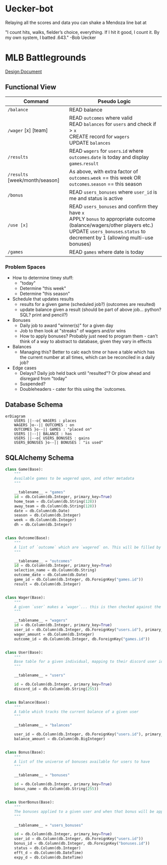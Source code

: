 # Uecker-bot
Relaying all the scores and data you can shake a Mendoza line bat at

"I count hits, walks, fielder’s choice, everything. If I hit it good, I count it. By my own system, I batted .643." -Bob Uecker

# MLB Battlegrounds
[Design Document](https://docs.google.com/document/d/1S3uQrraa4uiAM9_QRo4JQJQQv2qH9dgt_Lg5MEOMA7Y/edit)

## Functional View

|Command   | Pseudo Logic  | 
|---|---|
|`/balance`   | READ balance  |
| `/wager` [x] [team]  | READ `outcomes` where valid<br/>READ `balances` for `users` and check if > `x`<br/>CREATE record for `wagers`<br/>UPDATE `balances`   |
|  `/results` | READ `wagers` for `users`.`id` where `outcomes`.`date` is today and display `games`.`result` |
| `/results` [week/month/season] | As above, with extra factor of `outcomes`.`week` == this week OR `outcomes`.`season` == this season |
| `/bonus` | READ `users_bonuses` where `user_id` is me and status is active |
| `/use [x]` | READ `users_bonuses` and confirm they have `x`<br/> APPLY `bonus` to appropriate outcome (balance/wagers/other players etc.) <br/> UPDATE `users_bonuses`.`status` to decrement by 1 (allowing multi-use bonuses) |
| `/games` | READ `games` where date is today |

### Problem Spaces
- How to determine timey stuff:
    - "today"
    - Determine "this week"
    - Determine "this season"
- Schedule that updates results
    - results for a given game (scheduled job?) (outcomes are resulted)
    - update balance given a result (should be part of above job... python? SQL? print and pencil?)
- Bonuses
    - Daily job to award "winner(s)" for a given day
    - Job to then look at "streaks" of wagers and/or wins
    - How to apply bonuses? Probably just need to program them - can't think of a way to abstract to database, given they vary in effects
- Balances
    - Managing this? Better to calc each time or have a table which has the current number at all times, which can be reconciled in a daily job?
- Edge cases
    - Delays? Daily job held back until "resulted"? Or plow ahead and disregard from "today"
    - Suspended?
    - Doubleheaders - cater for this using the `outcomes.


## Database Schema
```mermaid
erDiagram
    USERS ||--o{ WAGERS : places
    WAGERS }o--|| OUTCOMES : on
    OUTCOMES }o--|| GAMES : "placed on"
    USERS ||--|| BALANCE : has
    USERS ||--o{ USERS_BONUSES : gains
    USERS_BONUSES }o--|| BONUSES : "is used"
```

## SQLAlchemy Schema
```python
class Game(Base):
    """
    Available games to be wagered upon, and other metadata
    """

    __tablename__ = "games"
    id = db.Column(db.Integer, primary_key=True)
    home_team = db.Column(db.String(128))
    away_team = db.Column(db.String(128))
    date = db.Column(db.Date)
    season = db.Column(db.Integer)
    week = db.Column(db.Integer)
    dh = db.Column(db.Integer)


class Outcome(Base):
    """
    A list of `outcome` which are `wagered` on. This will be filled by the schedules API (or some other mechanism)
    """

    __tablename__ = "outcomes"
    id = db.Column(db.Integer, primary_key=True)
    selection_name = db.Column(db.String)
    outcome_date = db.Column(db.Date)
    game_id = db.Column(db.Integer, db.ForeignKey("games.id"))
    result = db.Column(db.Integer)


class Wager(Base):
    """
    A given `user` makes a `wager`... this is then checked against the outcome to determine results
    """

    __tablename__ = "wagers"
    id = db.Column(db.Integer, primary_key=True)
    user_id = db.Column(db.Integer, db.ForeignKey("users.id"), primary_key=True)
    wager_amount = db.Column(db.Integer)
    outcome_id = db.Column(db.Integer, db.ForeignKey("games.id"))


class User(Base):
    """
    Base table for a given individual, mapping to their discord user id
    """

    __tablename__ = "users"

    id = db.Column(db.Integer, primary_key=True)
    discord_id = db.Column(db.String(255))


class Balance(Base):
    """
    A table which tracks the current balance of a given user
    """

    __tablename__ = "balances"

    user_id = db.Column(db.Integer, db.ForeignKey("users.id"), primary_key=True)
    balance_amount = db.Column(db.BigInteger)


class Bonus(Base):
    """
    A list of the universe of bonuses available for users to have
    """

    __tablename__ = "bonuses"

    id = db.Column(db.Integer, primary_key=True)
    bonus_name = db.Column(db.String(255))


class UserBonus(Base):
    """
    The bonuses applied to a given user and when that bonus will be applied
    """

    __tablename__ = "users_bonuses"

    id = db.Column(db.Integer, primary_key=True)
    user_id = db.Column(db.Integer, db.ForeignKey("users.id"))
    bonus_id = db.Column(db.Integer, db.ForeignKey("bonuses.id"))
    status = db.Column(db.Integer)
    efft_d = db.Column(db.DateTime)
    expy_d = db.Column(db.DateTime)
```